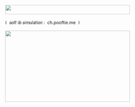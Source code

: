 <img width="400" height="30" src="https://middlepot.com/img/lacey.png">\
  \
 ‌ ‌ ‌ ‌ ‌ ‌ ‌ ‌ ‌ ‌ ‌ ‌꒰ ‌ 𝑠𝑜𝑓𝑡 𝑖𝑏 𝑠𝑖𝑚𝑢𝑙𝑎𝑡𝑖𝑜𝑛 : ‌ ch.pooftie.me ‌ ꒱\
  \
<img width="400" height="230" src="https://middlepot.com/img/1997.jpg">
